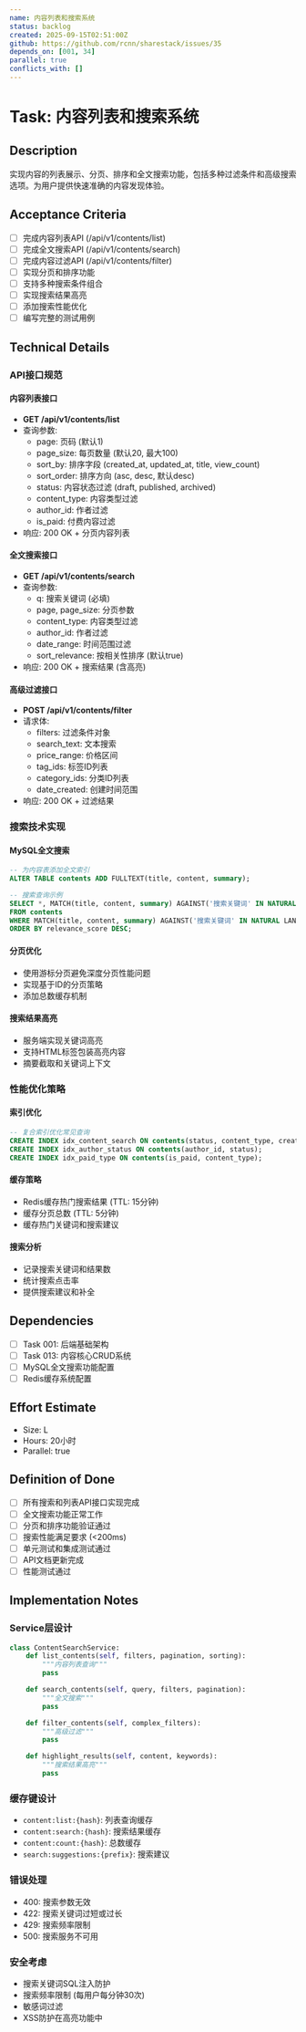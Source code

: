 ```yaml
---
name: 内容列表和搜索系统
status: backlog
created: 2025-09-15T02:51:00Z
github: https://github.com/rcnn/sharestack/issues/35
depends_on: [001, 34]
parallel: true
conflicts_with: []
---
```


# Task: 内容列表和搜索系统

## Description

实现内容的列表展示、分页、排序和全文搜索功能，包括多种过滤条件和高级搜索选项。为用户提供快速准确的内容发现体验。

## Acceptance Criteria

- [ ] 完成内容列表API (/api/v1/contents/list)
- [ ] 完成全文搜索API (/api/v1/contents/search)
- [ ] 完成内容过滤API (/api/v1/contents/filter)
- [ ] 实现分页和排序功能
- [ ] 支持多种搜索条件组合
- [ ] 实现搜索结果高亮
- [ ] 添加搜索性能优化
- [ ] 编写完整的测试用例

## Technical Details

### API接口规范

#### 内容列表接口
- **GET /api/v1/contents/list**
- 查询参数:
  - page: 页码 (默认1)
  - page_size: 每页数量 (默认20, 最大100)
  - sort_by: 排序字段 (created_at, updated_at, title, view_count)
  - sort_order: 排序方向 (asc, desc, 默认desc)
  - status: 内容状态过滤 (draft, published, archived)
  - content_type: 内容类型过滤
  - author_id: 作者过滤
  - is_paid: 付费内容过滤
- 响应: 200 OK + 分页内容列表

#### 全文搜索接口
- **GET /api/v1/contents/search**
- 查询参数:
  - q: 搜索关键词 (必填)
  - page, page_size: 分页参数
  - content_type: 内容类型过滤
  - author_id: 作者过滤
  - date_range: 时间范围过滤
  - sort_relevance: 按相关性排序 (默认true)
- 响应: 200 OK + 搜索结果 (含高亮)

#### 高级过滤接口
- **POST /api/v1/contents/filter**
- 请求体:
  - filters: 过滤条件对象
  - search_text: 文本搜索
  - price_range: 价格区间
  - tag_ids: 标签ID列表
  - category_ids: 分类ID列表
  - date_created: 创建时间范围
- 响应: 200 OK + 过滤结果

### 搜索技术实现

#### MySQL全文搜索
```sql
-- 为内容表添加全文索引
ALTER TABLE contents ADD FULLTEXT(title, content, summary);

-- 搜索查询示例
SELECT *, MATCH(title, content, summary) AGAINST('搜索关键词' IN NATURAL LANGUAGE MODE) as relevance_score
FROM contents
WHERE MATCH(title, content, summary) AGAINST('搜索关键词' IN NATURAL LANGUAGE MODE)
ORDER BY relevance_score DESC;
```

#### 分页优化
- 使用游标分页避免深度分页性能问题
- 实现基于ID的分页策略
- 添加总数缓存机制

#### 搜索结果高亮
- 服务端实现关键词高亮
- 支持HTML标签包装高亮内容
- 摘要截取和关键词上下文

### 性能优化策略

#### 索引优化
```sql
-- 复合索引优化常见查询
CREATE INDEX idx_content_search ON contents(status, content_type, created_at);
CREATE INDEX idx_author_status ON contents(author_id, status);
CREATE INDEX idx_paid_type ON contents(is_paid, content_type);
```

#### 缓存策略
- Redis缓存热门搜索结果 (TTL: 15分钟)
- 缓存分页总数 (TTL: 5分钟)
- 缓存热门关键词和搜索建议

#### 搜索分析
- 记录搜索关键词和结果数
- 统计搜索点击率
- 提供搜索建议和补全

## Dependencies

- [ ] Task 001: 后端基础架构
- [ ] Task 013: 内容核心CRUD系统
- [ ] MySQL全文搜索功能配置
- [ ] Redis缓存系统配置

## Effort Estimate

- Size: L
- Hours: 20小时
- Parallel: true

## Definition of Done

- [ ] 所有搜索和列表API接口实现完成
- [ ] 全文搜索功能正常工作
- [ ] 分页和排序功能验证通过
- [ ] 搜索性能满足要求 (<200ms)
- [ ] 单元测试和集成测试通过
- [ ] API文档更新完成
- [ ] 性能测试通过

## Implementation Notes

### Service层设计
```python
class ContentSearchService:
    def list_contents(self, filters, pagination, sorting):
        """内容列表查询"""
        pass

    def search_contents(self, query, filters, pagination):
        """全文搜索"""
        pass

    def filter_contents(self, complex_filters):
        """高级过滤"""
        pass

    def highlight_results(self, content, keywords):
        """搜索结果高亮"""
        pass
```

### 缓存键设计
- `content:list:{hash}`: 列表查询缓存
- `content:search:{hash}`: 搜索结果缓存
- `content:count:{hash}`: 总数缓存
- `search:suggestions:{prefix}`: 搜索建议

### 错误处理
- 400: 搜索参数无效
- 422: 搜索关键词过短或过长
- 429: 搜索频率限制
- 500: 搜索服务不可用

### 安全考虑
- 搜索关键词SQL注入防护
- 搜索频率限制 (每用户每分钟30次)
- 敏感词过滤
- XSS防护在高亮功能中